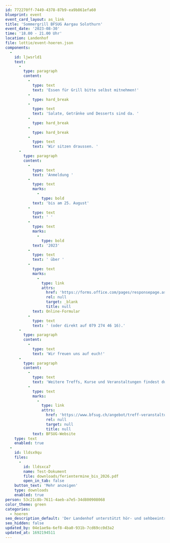 ```yaml
---
id: 772270ff-7449-4378-87b9-ea9b861efa60
blueprint: event
event_card_layout: as_link
title: 'Sommergrill BFSUG Aargau Solothurn'
event_date: '2023-08-30'
time: '18.00 - 21.00 Uhr'
location: Landenhof
file: lottie/event-hoeren.json
components:
  -
    id: ljwsrld1
    text:
      -
        type: paragraph
        content:
          -
            type: text
            text: 'Essen für Grill bitte selbst mitnehmen!'
          -
            type: hard_break
          -
            type: text
            text: 'Salate, Getränke und Desserts sind da. '
          -
            type: hard_break
          -
            type: hard_break
          -
            type: text
            text: 'Wir sitzen draussen. '
      -
        type: paragraph
        content:
          -
            type: text
            text: 'Anmeldung '
          -
            type: text
            marks:
              -
                type: bold
            text: 'bis am 25. August'
          -
            type: text
            text: ' '
          -
            type: text
            marks:
              -
                type: bold
            text: '2023'
          -
            type: text
            text: ' über '
          -
            type: text
            marks:
              -
                type: link
                attrs:
                  href: 'https://forms.office.com/pages/responsepage.aspx?id=l97fs-boo0e1FXT_eivJOIuvLAOYdahFjO1g_K0bF8dUQzdHRFFDMzIzSVBXNVlXQUozWkxUVzE3Ty4u'
                  rel: null
                  target: _blank
                  title: null
            text: Online-Formular
          -
            type: text
            text: ' (oder direkt auf 079 274 46 16).'
      -
        type: paragraph
        content:
          -
            type: text
            text: 'Wir freuen uns auf euch!'
      -
        type: paragraph
        content:
          -
            type: text
            text: 'Weitere Treffs, Kurse und Veranstaltungen findest du auf der '
          -
            type: text
            marks:
              -
                type: link
                attrs:
                  href: 'https://www.bfsug.ch/angebot/treff-veranstaltungen-und-kurse/'
                  rel: null
                  target: null
                  title: null
            text: BFSUG-Website
    type: text
    enabled: true
  -
    id: lldsx9qu
    files:
      -
        id: lldsxca7
        name: Test-Dokument
        file: downloads/ferientermine_bis_2026.pdf
        open_in_tab: false
    button_text: 'Mehr anzeigen'
    type: downloads
    enabled: true
person: 53c21c8b-7611-4aeb-a7e5-34d800908068
color_theme: green
categories:
  - hoeren
seo_description_default: 'Der Landenhof unterstützt hör- und sehbeeinträchtigte Kinder & Jugendliche in ihrem selbstbestimmten Leben durch Förderung ihrer Fähigkeiten & Entwicklung'
seo_hidden: false
updated_by: 04e1ae9a-6ef8-4ba0-931b-7cd69cc0d3a2
updated_at: 1692194511
---
```

